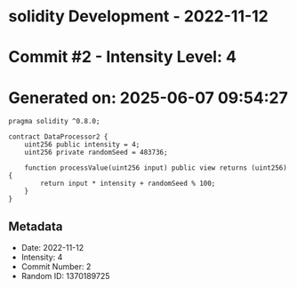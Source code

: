 ﻿# solidity Development - 2022-11-12
# Commit #2 - Intensity Level: 4
# Generated on: 2025-06-07 09:54:27
```solidity
pragma solidity ^0.8.0;

contract DataProcessor2 {
    uint256 public intensity = 4;
    uint256 private randomSeed = 483736;

    function processValue(uint256 input) public view returns (uint256) {
        return input * intensity + randomSeed % 100;
    }
}
```
## Metadata
- Date: 2022-11-12
- Intensity: 4
- Commit Number: 2
- Random ID: 1370189725
